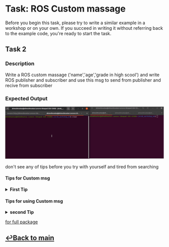 # Task: ROS Custom massage

Before you begin this task, please try to write a similar example in a workshop or on your own. If you succeed in writing it without referring back to the example code, you're ready to start the task.

## Task 2

### Description

Write a ROS custom massage ('name','age','grade in high scool')
and write ROS publisher and subscriber and use this msg to send from publisher and recive from subscriber

### Expected Output

![Expected Output](images/task_2_custom_msg.gif)

don't see any of tips before you try with yourself and tired from searching

#### Tips for Custom msg

<details>
<summary><b>First Tip</b></summary>
make sure in `CMakeLists` 
1- in find_package : `message_generation`
```bash
find_package(catkin REQUIRED COMPONENTS
  roscpp
  rospy
  std_msgs
  message_generation
)
```
2- in add_message_files: name the file in msg
```bash
add_message_files(
  FILES
  my_info.msg
)
```

3- generate_messages: not commmented

```bash
generate_messages(
  DEPENDENCIES
  std_msgs
)
```

make sure in `package.xml` you add

```bash
  <build_depend>message_generation</build_depend>
  <exec_depend>message_runtime</exec_depend>

```

</details>

#### Tips for using Custom msg

<details>
<summary><b>second Tip</b></summary>
1- import msg from your package 
`from your_package.msg import file_name_from_msg_folder`

```py
from custom_msg_task_pkg.msg import my_info
```

2- access data right
`your_file.name`
`your_file.age`

```py

info_data.name = "Mo3taz"
info_data.age = 24
info_data.high_school_degree = 92

```

</details>

[for full package ](custom_msg_task_pkg)

## [↩Back to main](../../ros_topic_and_messages.md)

